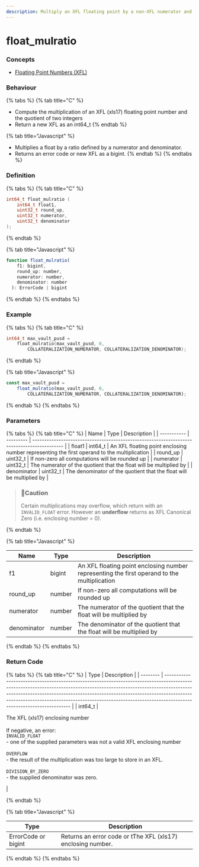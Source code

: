 ```yaml
---
description: Multiply an XFL floating point by a non-XFL numerator and denominator
---
```


# float\_mulratio

### Concepts

* [Floating Point Numbers (XFL)](../../../concepts/floating-point-numbers-xfl.md)

### Behaviour

{% tabs %}
{% tab title="C" %}
* Compute the multiplication of an XFL (xls17) floating point number and the quotient of two integers
* Return a new XFL as an int64\_t
{% endtab %}

{% tab title="Javascript" %}
* Multiplies a float by a ratio defined by a numerator and denominator.
* Returns an error code or new XFL as a bigint.
{% endtab %}
{% endtabs %}

### Definition

{% tabs %}
{% tab title="C" %}
```c
int64_t float_mulratio (
    int64_t float1,
    uint32_t round_up,
    uint32_t numerator,
    uint32_t denominator
);
```
{% endtab %}

{% tab title="Javascript" %}
```javascript
function float_mulratio(
    f1: bigint,
    round_up: number,
    numerator: number,
    denominator: number
  ): ErrorCode | bigint
```
{% endtab %}
{% endtabs %}



### Example

{% tabs %}
{% tab title="C" %}
```c
int64_t max_vault_pusd =
    float_mulratio(max_vault_pusd, 0,
        COLLATERALIZATION_NUMERATOR, COLLATERALIZATION_DENOMINATOR);
```
{% endtab %}

{% tab title="Javascript" %}
```javascript
const max_vault_pusd =
    float_mulratio(max_vault_pusd, 0,
        COLLATERALIZATION_NUMERATOR, COLLATERALIZATION_DENOMINATOR);
```
{% endtab %}
{% endtabs %}



### Parameters

{% tabs %}
{% tab title="C" %}
| Name        | Type      | Description                                                                                 |
| ----------- | --------- | ------------------------------------------------------------------------------------------- |
| float1      | int64\_t  | An XFL floating point enclosing number representing the first operand to the multiplication |
| round\_up   | uint32\_t | If non-zero all computations will be rounded up                                             |
| numerator   | uint32\_t | The numerator of the quotient that the float will be multiplied by                          |
| denominator | uint32\_t | The denominator of the quotient that the float will be multiplied by                        |

> ### 🚧Caution
>
> Certain multiplications may overflow, which return with an `INVALID_FLOAT` error. However an **underflow** returns as XFL Canonical Zero (i.e. enclosing number = 0).


{% endtab %}

{% tab title="Javascript" %}


| Name        | Type   | Description                                                                                 |
| ----------- | ------ | ------------------------------------------------------------------------------------------- |
| f1          | bigint | An XFL floating point enclosing number representing the first operand to the multiplication |
| round\_up   | number | If non-zero all computations will be rounded up                                             |
| numerator   | number | The numerator of the quotient that the float will be multiplied by                          |
| denominator | number | The denominator of the quotient that the float will be multiplied by                        |
{% endtab %}
{% endtabs %}



### Return Code

{% tabs %}
{% tab title="C" %}
| Type     | Description                                                                                                                                                                                                                                                                                                                                                    |
| -------- | -------------------------------------------------------------------------------------------------------------------------------------------------------------------------------------------------------------------------------------------------------------------------------------------------------------------------------------------------------------- |
| int64\_t | <p>The XFL (xls17) enclosing number<br><br>If negative, an error:<br><code>INVALID_FLOAT</code><br>- one of the supplied parameters was not a valid XFL enclosing number<br><br><code>OVERFLOW</code><br>- the result of the multiplication was too large to store in an XFL.<br><br><code>DIVISION_BY_ZERO</code><br>- the supplied denominator was zero.</p> |


{% endtab %}

{% tab title="Javascript" %}


| Type                | Description                                                 |
| ------------------- | ----------------------------------------------------------- |
| ErrorCode or bigint | Returns an error code or tThe XFL (xls17) enclosing number. |
{% endtab %}
{% endtabs %}

